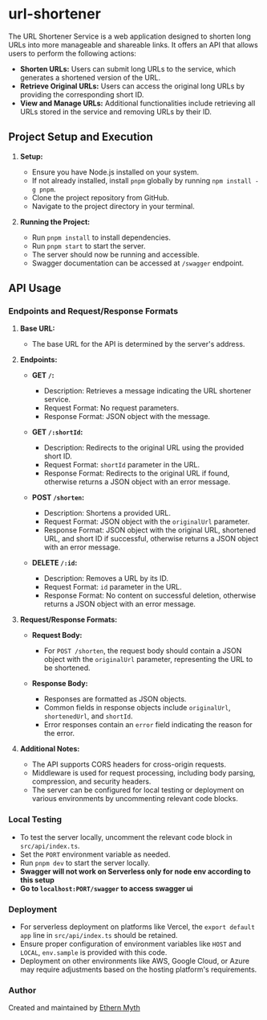 # url-shortener

The URL Shortener Service is a web application designed to shorten long URLs into more manageable and shareable links. It offers an API that allows users to perform the following actions:

- **Shorten URLs:** Users can submit long URLs to the service, which generates a shortened version of the URL.
- **Retrieve Original URLs:** Users can access the original long URLs by providing the corresponding short ID.
- **View and Manage URLs:** Additional functionalities include retrieving all URLs stored in the service and removing URLs by their ID.

## Project Setup and Execution

1. **Setup:**
   - Ensure you have Node.js installed on your system.
   - If not already installed, install `pnpm` globally by running `npm install -g pnpm`.
   - Clone the project repository from GitHub.
   - Navigate to the project directory in your terminal.

2. **Running the Project:**
   - Run `pnpm install` to install dependencies.
   - Run `pnpm start` to start the server.
   - The server should now be running and accessible.
   - Swagger documentation can be accessed at `/swagger` endpoint.

## API Usage

### Endpoints and Request/Response Formats

1. **Base URL:**
   - The base URL for the API is determined by the server's address.

2. **Endpoints:**
   - **GET `/`:**
     - Description: Retrieves a message indicating the URL shortener service.
     - Request Format: No request parameters.
     - Response Format: JSON object with the message.

   - **GET `/:shortId`:**
     - Description: Redirects to the original URL using the provided short ID.
     - Request Format: `shortId` parameter in the URL.
     - Response Format: Redirects to the original URL if found, otherwise returns a JSON object with an error message.

   - **POST `/shorten`:**
     - Description: Shortens a provided URL.
     - Request Format: JSON object with the `originalUrl` parameter.
     - Response Format: JSON object with the original URL, shortened URL, and short ID if successful, otherwise returns a JSON object with an error message.

   - **DELETE `/:id`:**
     - Description: Removes a URL by its ID.
     - Request Format: `id` parameter in the URL.
     - Response Format: No content on successful deletion, otherwise returns a JSON object with an error message.

3. **Request/Response Formats:**
   - **Request Body:**
     - For `POST /shorten`, the request body should contain a JSON object with the `originalUrl` parameter, representing the URL to be shortened.

   - **Response Body:**
     - Responses are formatted as JSON objects.
     - Common fields in response objects include `originalUrl`, `shortenedUrl`, and `shortId`.
     - Error responses contain an `error` field indicating the reason for the error.

4. **Additional Notes:**
   - The API supports CORS headers for cross-origin requests.
   - Middleware is used for request processing, including body parsing, compression, and security headers.
   - The server can be configured for local testing or deployment on various environments by uncommenting relevant code blocks.

### Local Testing

- To test the server locally, uncomment the relevant code block in `src/api/index.ts`.
- Set the `PORT` environment variable as needed.
- Run `pnpm dev` to start the server locally.
- **Swagger will not work on Serverless only for node env according to this setup**
- **Go to `localhost:PORT/swagger` to access swagger ui**

### Deployment

- For serverless deployment on platforms like Vercel, the `export default app` line in `src/api/index.ts` should be retained.
- Ensure proper configuration of environment variables like `HOST` and `LOCAL`, `env.sample` is provided with this code.
- Deployment on other environments like AWS, Google Cloud, or Azure may require adjustments based on the hosting platform's requirements.

### Author

Created and maintained by [Ethern Myth](https://github.com/Ethern-Myth)

